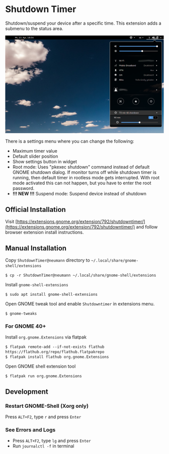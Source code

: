 # Shutdown Timer

Shutdown/suspend your device after a specific time. This extension adds a submenu to the status area. 

![Screenshot](screenshot.png)


There is a settings menu where you can change the following:
* Maximum timer value
* Default slider position
* Show settings button in widget
* Root mode: Uses "pkexec shutdown" command instead of default GNOME shutdown dialog. If monitor turns off while shutdown timer is running, then default timer in rootless mode gets interrupted.
  With root mode activated this can not happen, but you have to enter the root password.
* **!!! NEW !!!** Suspend mode: Suspend device instead of shutdown

## Official Installation

Visit [https://extensions.gnome.org/extension/792/shutdowntimer/](https://extensions.gnome.org/extension/792/shutdowntimer/) and follow browser extension install instructions.


## Manual Installation

Copy `ShutdownTimer@neumann` directory to `~/.local/share/gnome-shell/extensions`
```
$ cp -r ShutdownTimer@neumann ~/.local/share/gnome-shell/extensions
```


Install `gnome-shell-extensions`
```
$ sudo apt install gnome-shell-extensions
```

Open GNOME tweak tool and enable `Shutdowntimer` in extensions menu.
```
$ gnome-tweaks
```

### For GNOME 40+
Install `org.gnome.Extensions` via flatpak
```
$ flatpak remote-add --if-not-exists flathub https://flathub.org/repo/flathub.flatpakrepo
$ flatpak install flathub org.gnome.Extensions
```

Open GNOME shell extension tool
```
$ flatpak run org.gnome.Extensions
```

## Development

### Restart GNOME-Shell (Xorg only)
Press `ALT+F2`, type `r` and press `Enter`

### See Errors and Logs
* Press `ALT+F2`, type `lg` and press `Enter`
* Run `journalctl -f` in terminal

